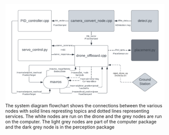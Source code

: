 ![system_diagram](https://github.com/mattm8600/NSSSIP2023/blob/main/docs/pics/system_diagram.png)
The system diagram flowchart shows the connections between the various nodes with solid lines represting topics and dotted lines representing services. The white nodes are run on the drone and the grey nodes are run on the computer. The light grey nodes are part of the computer package and the dark grey node is in the perception package

